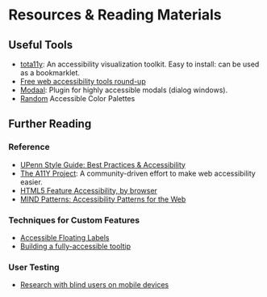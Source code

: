 # Resources & Reading Materials

## Useful Tools
- [tota11y](http://khan.github.io/tota11y/): An accessibility visualization toolkit. Easy to install: can be used as a bookmarklet.
- [Free web accessibility tools round-up](https://medium.com/bread-crumbs/free-web-accessibility-tools-round-up-b83a33797789)
- [Modaal](http://www.humaan.com/modaal/): Plugin for highly accessible modals (dialog windows).
- [Random](http://randoma11y.com/) Accessible Color Palettes

## Further Reading

### Reference
- [UPenn Style Guide: Best Practices & Accessibility](http://www.upenn.edu/about/styleguide-best-practice)
- [The A11Y Project](http://a11yproject.com): A community-driven effort to make web accessibility easier.
- [HTML5 Feature Accessibility, by browser](http://stevefaulkner.github.io/HTML5accessibility/)
- [MIND Patterns: Accessibility Patterns for the Web](https://ebay.gitbooks.io/mindpatterns/content/)

### Techniques for Custom Features
- [Accessible Floating Labels](http://allthingssmitty.com/2016/09/25/accessible-floating-labels/)
- [Building a fully-accessible tooltip](https://sarasoueidan.com/blog/accessible-tooltips/)

### User Testing
- [Research with blind users on mobile devices](https://accessibility.blog.gov.uk/2016/06/09/research-with-blind-users-on-mobile-devices/)